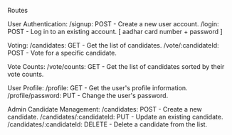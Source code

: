 Routes

User Authentication:
    /signup: POST - Create a new user account.
    /login: POST - Log in to an existing account. [ aadhar card number + password ]

Voting:
    /candidates: GET - Get the list of candidates.
    /vote/:candidateId: POST - Vote for a specific candidate.

Vote Counts:
    /vote/counts: GET - Get the list of candidates sorted by their vote counts.

User Profile:
    /profile: GET - Get the user's profile information.
    /profile/password: PUT - Change the user's password.

Admin Candidate Management:
    /candidates: POST - Create a new candidate.
    /candidates/:candidateId: PUT - Update an existing candidate.
    /candidates/:candidateId: DELETE - Delete a candidate from the list.
